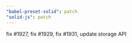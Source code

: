 ```yaml
---
"babel-preset-solid": patch
"solid-js": patch
---
```


fix #1927, fix #1929, fix #1931, update storage API
